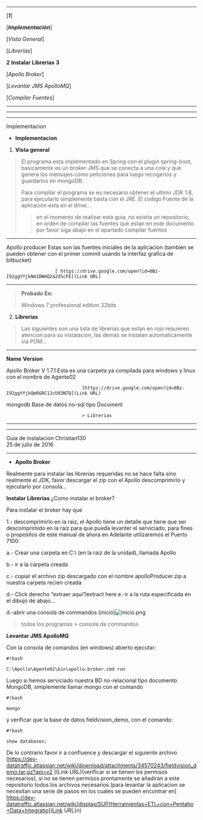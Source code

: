 ------------------- ---------------------------------- ---------------------------------------------------------------------------------------------------------------------------- ---
  

[***1***]

[***Implementación***]

[*Vista General*]

[*Librerías*]

 **2** **Instalar Librerías**           **3** 
  
[*Apollo Broker*]  

[*Levantar JMS ApolloMQ*]

[*Compilar Fuentes*]
  ------------------- ---------------------------------- ---------------------------------------------------------------------------------------------------------------------------- ---

  -- -- --
        
        
  -- -- --

Implementacion

-   **Implementacion**

1.  **Vista general**

> El programa esta implementado en Spring con el plugin spring-boot,
> basicamente es un broker JMS que se conecta a una cola y que genera
> los mensajes como peticiones para luego recogerlos y guardarlos en
> mongoDB.
>
> Para compilar el programa se es necesario obtener el ultimo JDK 1.8,
> para ejecutarlo simplemente basta con el JRE. El codigo Fuente de la
> aplicacion esta en el drive…
>> en el momento de realizar esta guia, no existia un repositorio, en orden de compilar las fuentes que estan en este documento por favor siga abajo en el apartado compilar fuentes

  ----------------- -- ---------------------------------------------------------------
  Apollo producer      Estas son las fuentes iniciales de la aplicacion (tambien se pueden obtener con el primer commit usando la interfaz grafica de bitbucket)
                       
                      [ https://drive.google.com/open?id=0Bz-I92ggYYjkNm1DWmQ2a2d5cFE](Link URL)
  ----------------- -- ---------------------------------------------------------------

> **Probado En:**
>
> Windows 7 professional edition 32bits

2.  **Librerias**

> Las siguientes son una lista de librerias que estan en rojo requieren atencion para su
> instalacion, las demas se instalan automaticamente via POM…

  --------------- ------------- ---------------------------------------------------------------------------------
  **Name**        **Version**   

                                

                                

  Apollo Broker   V 1.7.1       Esta es una carpeta ya compilada para windows y linux con el nombre de Agente02
                                
                                [https://drive.google.com/open?id=0Bz-I92ggYYjkQmRGRC1JcU93NTQ](Link URL)

                                

  mongodb                       Base de datos no-sql tipo Document

                                

                                > Librerias
  --------------- ------------- ---------------------------------------------------------------------------------

  --------------------- -- --------------------- --
  Guía de instalacion      Christian130          
                           25 de julio de 2016   
  --------------------- -- --------------------- --



-   **Apollo Broker**

Realmente para instalar las librerias requeridas no se hace falta sino
realmente el JDK, favor descargar el zip con el Apollo descomprimirlo y
ejecutarlo por consola…

 **Instalar Librerias**
¿Como instalar el broker?

Para instalar el broker hay que

1.- descomprimirlo en la raiz, el Apollo tiene un detalle que tiene que
ser descomprimido en la raiz para que pueda levanter el serviciado, para
fines o propositos de este manual de ahora en Adelante utilizaremos el
Puerto 7100:

a.- Crear una carpeta en C:\\ (en la raiz de la unidad), llamada Apollo

b.- ir a la carpeta creada

c.- copiar el archivo zip descargado con el nombre apolloProducer.zip a
nuestra carpeta recien creada

d.- Click derecho “extraer aqui”/extract here
e.-ir a la ruta especificada en el dibujo
de abajo…

d.-abrir una consola de commandos (inicio)![inicio.png](https://bitbucket.org/repo/jLB75o/images/1303404590-inicio.png)
> todos los programas > consola de commandos

 **Levantar JMS ApolloMQ**

Con la consola de comandos (en windows) abierto ejecutar: 
```
#!bash

C:\Apollo\Agente02\bin\apollo-broker.cmd run
```

Luego si hemos serviciado nuestra BD no-relacional tipo documento MongoDB, simplemente llamar mongo con el comando 
```
#!bash

mongo
```
 y verificar que la base de datos fieldvision_demo, con el comando: 
```
#!bash

show databases;
```
De lo contrario favor ir a confluence y descargar el siguiente archivo [https://dev-datatraffic.atlassian.net/wiki/download/attachments/34570243/fieldvision_demo.tar.gz?api=v2 ](Link URL)(verificar si se tienen los permisos necesarios), si no se tienen permisos prontamente se añadiran a este repositorio todos los archivos necesarios (para levantar la aplicacion se necesitan una serie de pasos en los cuales se pueden encontrar en[ https://dev-datatraffic.atlassian.net/wiki/display/SUP/Herramientas+ETL+con+Pentaho+Data+Integratio](Link URL)n)